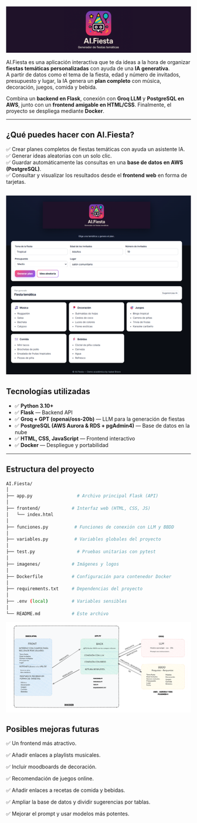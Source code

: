  ![Logo](imagenes/banner.png)

AI.Fiesta es una aplicación interactiva que te da ideas a la hora de organizar **fiestas temáticas personalizadas** con ayuda de una **IA generativa**.  
A partir de datos como el tema de la fiesta, edad y número de invitados, presupuesto y lugar, la IA genera un **plan completo** con música, decoración, juegos, comida y bebida.  

Combina un **backend en Flask**, conexión con **Groq LLM** y **PostgreSQL en AWS**, junto con un **frontend amigable en HTML/CSS**. Finalmente, el proyecto se despliega mediante **Docker**.  

---


## ¿Qué puedes hacer con AI.Fiesta?  

✅ Crear planes completos de fiestas temáticas con ayuda un asistente IA.  
✅ Generar ideas aleatorias con un solo clic.  
✅ Guardar automáticamente las consultas en una **base de datos en AWS (PostgreSQL)**.  
✅ Consultar y visualizar los resultados desde el **frontend web** en forma de tarjetas.  

![Logo](imagenes/Web.png)
---

## Tecnologías utilizadas  

- ✅ **Python 3.10+**  
- ✅ **Flask** — Backend API  
- ✅ **Groq + GPT (openai/oss-20b)** — LLM para la generación de fiestas  
- ✅ **PostgreSQL (AWS Aurora & RDS + pgAdmin4)** — Base de datos en la nube  
- ✅ **HTML, CSS, JavaScript** — Frontend interactivo  
- ✅ **Docker** — Despliegue y portabilidad  

---

## Estructura del proyecto  

```bash
AI.Fiesta/
│
├── app.py                 # Archivo principal Flask (API)
│  
├── frontend/            # Interfaz web (HTML, CSS, JS)
│   └── index.html
│
├── funciones.py          # Funciones de conexión con LLM y BBDD
│ 
├── variables.py          # Variables globales del proyecto  
│
├── test.py                # Pruebas unitarias con pytest
│ 
├── imagenes/            # Imágenes y logos
│ 
├── Dockerfile           # Configuración para contenedor Docker
│
├── requirements.txt     # Dependencias del proyecto
│
├── .env (local)         # Variables sensibles
│
└── README.md            # Este archivo

```

![Esquema](imagenes/esquemaDOC.png)



## Posibles mejoras futuras

✅ Un frontend más atractivo.

✅ Añadir enlaces a playlists musicales.

✅ Incluir moodboards de decoración.

✅ Recomendación de juegos online.

✅ Añadir enlaces a recetas de comida y bebidas.

✅ Ampliar la base de datos y dividir sugerencias por tablas.

✅ Mejorar el prompt y usar modelos más potentes.


